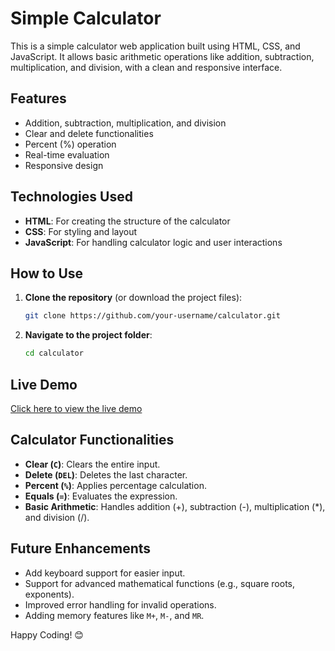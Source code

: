 # Simple Calculator

This is a simple calculator web application built using HTML, CSS, and JavaScript. It allows basic arithmetic operations like addition, subtraction, multiplication, and division, with a clean and responsive interface.

## Features

- Addition, subtraction, multiplication, and division
- Clear and delete functionalities
- Percent (%) operation
- Real-time evaluation
- Responsive design

## Technologies Used

- **HTML**: For creating the structure of the calculator
- **CSS**: For styling and layout
- **JavaScript**: For handling calculator logic and user interactions

## How to Use

1. **Clone the repository** (or download the project files):
   ```bash
   git clone https://github.com/your-username/calculator.git
   ```
2. **Navigate to the project folder**:
   ```bash
   cd calculator
   ```

## Live Demo

[Click here to view the live demo](https://dsch-web-dev-projects.vercel.app/Calculator/index.html)

## Calculator Functionalities

- **Clear (`C`)**: Clears the entire input.
- **Delete (`DEL`)**: Deletes the last character.
- **Percent (`%`)**: Applies percentage calculation.
- **Equals (`=`)**: Evaluates the expression.
- **Basic Arithmetic**: Handles addition (+), subtraction (-), multiplication (\*), and division (/).

## Future Enhancements

- Add keyboard support for easier input.
- Support for advanced mathematical functions (e.g., square roots, exponents).
- Improved error handling for invalid operations.
- Adding memory features like `M+`, `M-`, and `MR`.


Happy Coding! 😊
